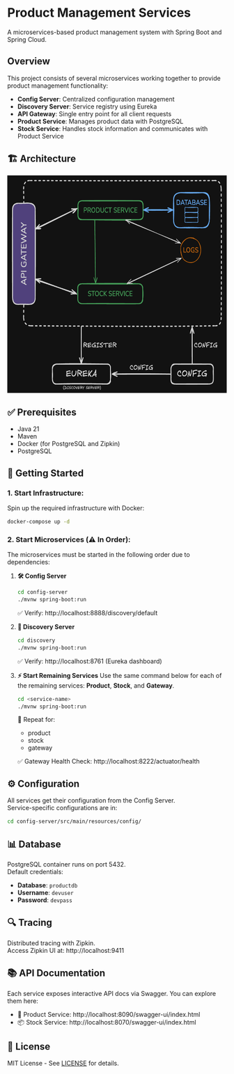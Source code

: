 # Product Management Services

A microservices-based product management system with Spring Boot and Spring Cloud.

## Overview

This project consists of several microservices working together to provide product management functionality:

- **Config Server**: Centralized configuration management
- **Discovery Server**: Service registry using Eureka
- **API Gateway**: Single entry point for all client requests
- **Product Service**: Manages product data with PostgreSQL
- **Stock Service**: Handles stock information and communicates with Product Service

## 🏗️ Architecture

<img src="./architecture.png" alt="Project Architecture" style="width: auto; height:500px;">

## ✅ Prerequisites

- Java 21
- Maven
- Docker (for PostgreSQL and Zipkin)
- PostgreSQL

## 🚀 Getting Started

### 1. Start Infrastructure:
Spin up the required infrastructure with Docker:
   ```bash
   docker-compose up -d
   ```

### 2. Start Microservices (⚠️ In Order):
The microservices must be started in the following order due to dependencies:

1. **🛠️ Config Server**
   ```bash
   cd config-server
   ./mvnw spring-boot:run
   ```

   ✅ Verify: http://localhost:8888/discovery/default

2. **📡 Discovery Server**
   ```bash
   cd discovery
   ./mvnw spring-boot:run
   ```

   ✅ Verify: http://localhost:8761 (Eureka dashboard)

3. **⚡ Start Remaining Services**
   Use the same command below for each of the remaining services: **Product**, **Stock**, and **Gateway**.
   ```bash
   cd <service-name>
   ./mvnw spring-boot:run
   ```

   🔁 Repeat for:
   - product
   - stock
   - gateway

   ✅ Gateway Health Check:
   http://localhost:8222/actuator/health

## ⚙️ Configuration
All services get their configuration from the Config Server.\
Service-specific configurations are in:
```bash
cd config-server/src/main/resources/config/
```

## 📊 Database
PostgreSQL container runs on port 5432.\
Default credentials:
- **Database**: `productdb`
- **Username**: `devuser`
- **Password**: `devpass`

## 🔍 Tracing
Distributed tracing with Zipkin.\
Access Zipkin UI at: http://localhost:9411

## 📚 API Documentation
Each service exposes interactive API docs via Swagger. You can explore them here:
- 🧾 Product Service: http://localhost:8090/swagger-ui/index.html
- 📦 Stock Service: http://localhost:8070/swagger-ui/index.html

## 📃 License
MIT License - See [LICENSE](LICENSE) for details.